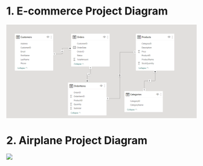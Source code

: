 # 1. E-commerce Project Diagram
![](img/E-commerce.png)


# 2. Airplane Project Diagram
![](media/AIRLINES.png)
